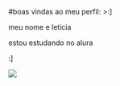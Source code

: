 #boas vindas ao meu perfil: >:]

meu nome e leticia

estou estudando no alura

:]

![](https://media.tenor.com/JTPJUAJHAyYAAAAj/duck-ente.gif)
